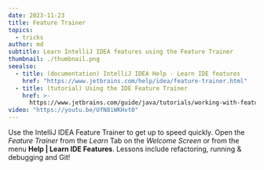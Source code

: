 ```yaml
---
date: 2023-11-23
title: Feature Trainer
topics:
  - tricks
author: md
subtitle: Learn IntelliJ IDEA features using the Feature Trainer
thumbnail: ./thumbnail.png
seealso:
  - title: (documentation) IntelliJ IDEA Help - Learn IDE features
    href: "https://www.jetbrains.com/help/idea/feature-trainer.html"
  - title: (tutorial) Using the IDE Feature Trainer
    href: >-
      https://www.jetbrains.com/guide/java/tutorials/working-with-feature-trainer/
video: "https://youtu.be/UfN8iWKHvt0"
---
```


Use the IntelliJ IDEA Feature Trainer to get up to speed quickly. Open the _Feature Trainer_ from the _Learn_ Tab on the _Welcome Screen_ or from the menu **Help | Learn IDE Features**. Lessons include refactoring, running & debugging and Git!
